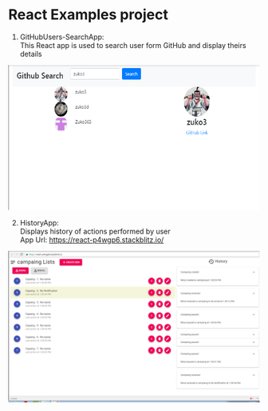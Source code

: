 # React Examples project
1. GitHubUsers-SearchApp:<br/>
This React app is used to search user form GitHub and display theirs details

![ScreenShot](https://github.com/zuko3/GitHubUsers-SearchApp/blob/master/Untitled.png)

2. HistoryApp:<br/>
Displays history of actions performed by user <br/>
App Url:  https://react-p4wgp6.stackblitz.io/

![ScreenShot](https://github.com/zuko3/GitHubUsers-SearchApp/blob/master/HistoryApp.PNG)

